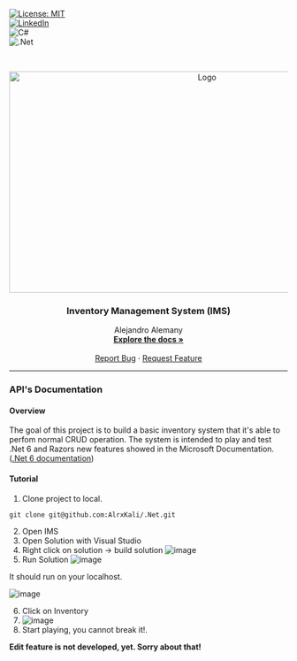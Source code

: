 [![License: MIT](https://img.shields.io/badge/License-MIT-yellow.svg)](https://opensource.org/licenses/MIT) <br/>
[![LinkedIn](https://img.shields.io/badge/linkedin-%230077B5.svg?style=for-the-badge&logo=linkedin&logoColor=white)](https://www.linkedin.com/in/alejandro-alemany/)<br/>
![C#](https://img.shields.io/badge/c%23-%23239120.svg?style=for-the-badge&logo=c-sharp&logoColor=white)<br/>
![.Net](https://img.shields.io/badge/.NET-5C2D91?style=for-the-badge&logo=.net&logoColor=white)

<!-- PROJECT LOGO -->
<br />
<p align="center">
  <a href="#">
    <img src="https://financesonline.com/uploads/2018/08/Inventory-Management1-1024x468.png" alt="Logo" width="700" height="400">
  </a>
  
 <h3 align="center">Inventory Management System (IMS)</h3>

  <p align="center">
    Alejandro Alemany
    <br />
    <a href="https://github.com/AlrxKali/.Net/edit/master/IMS"><strong>Explore the docs »</strong></a>
    <br />
    <br />
    <a href="https://github.com/AlrxKali/.Net/edit/master/IMS">Report Bug</a>
    ·
    <a href="https://github.com/AlrxKali/.Net/edit/master/IMS">Request Feature</a>
  </p>
</p>

<hr>

### API's Documentation

#### Overview

The goal of this project is to build a basic inventory system that it's able to perfom normal CRUD operation. 
The system is intended to play and test .Net 6 and Razors new features showed in the Microsoft Documentation. 
(<a href="https://docs.microsoft.com/en-us/dotnet/core/whats-new/dotnet-6">.Net 6 documentation</a>)

#### Tutorial

1. Clone project to local. 

```
git clone git@github.com:AlrxKali/.Net.git
```

2. Open IMS
3. Open Solution with Visual Studio
4. Right click on solution -> build solution
![image](https://user-images.githubusercontent.com/55760198/185813640-a0d4e015-6e90-483b-ba8e-4988c6580f40.png)
5. Run Solution
![image](https://user-images.githubusercontent.com/55760198/185813606-829be367-b9fc-4f6d-a3fe-5f40d801a447.png)

It should run on your localhost.

![image](https://user-images.githubusercontent.com/55760198/185815094-4fb1988d-9405-4217-b992-5483a3476ae2.png)

6. Click on Inventory
7. ![image](https://user-images.githubusercontent.com/55760198/185815155-e6fe75b2-025b-4f98-b462-eaf614c69553.png)
8. Start playing, you cannot break it!. 

**Edit feature is not developed, yet. Sorry about that!**
